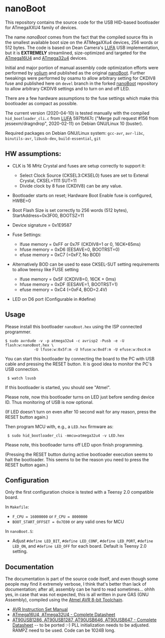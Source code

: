 # nanoBoot

<!-- not used by osamu: [![Build Status](https://travis-ci.org/volium/nanoBoot.svg?branch=master)](https://travis-ci.org/volium/nanoBoot) -->

This repository contains the source code for the USB HID-based bootloader for ATmegaXXU4 family of devices.

The name *nanoBoot* comes from the fact that the compiled source fits in the smallest available boot size on the ATMegaXXu4 devices, 256 words or 512 bytes. The code is based on Dean Camera's [LUFA](https://github.com/abcminiuser/lufa) USB implementation, but it is **EXTREMELY** streamlined, size-optimized and targeted for the [ATmega16U4](http://www.atmel.com/devices/atmega16u4.aspx) and [ATmega32u4](http://www.atmel.com/devices/atmega32u4.aspx) devices.

Initial and major portion of manual assembly code optimization efforts were performed by [volium](https://github.com/volium) and published as the original [nanoBoot](https://github.com/volium/nanoBoot).  Further tweakings were performed by osamu to allow arbitrary setting for CKDIV8 fuse and published here on `devel` branch in the forked [nanoBoot](https://github.com/osamuaoki/nanoBoot) repository to allow arbitrary CKDIV8 settings and to turn on and off LED.

There are a few hardware assumptions to the fuse settings which make this bootloader as compact as possible.

<!-- It's very likely that a few sections can be rewritten to make it even smaller, and the ultimate goal is to support EEPROM programming as well, although that would require changes to the host code. -->

<!--The current version (commit #[5401f92](https://github.com/volium/nanoBoot/commit/5f84c0c44d78e907de869176c576855c8ba7a2f2)) is supported as-is in the 'hid_bootloader_loader.py' script that ships with [LUFA-151115](https://github.com/abcminiuser/lufa/releases/tag/LUFA-151115), and is exactly 508 bytes long.-->

<!-- The current version (2020-04-03) is supported as-is in the 'hid_bootloader_loader.py' script that ships with [LUFA-151115](https://github.com/abcminiuser/lufa/releases/tag/LUFA-151115), and is exactly 512 bytes long. -->

The current version (2020-04-10) is tested manually with the compiled `hid_bootloader_cli.c` from [LUFA](https://github.com/abcminiuser/lufa) 597fbf47c ("Merge pull request #156 from jessexm/dragndrop", 2020-02-11) on Debian GNU/Linux 10 (buster).

Required packages on Debian GNU/Linux system: `gcc-avr`, `avr-libc`, `binutils-avr`, `libusb-dev`, `build-essential`, `git`

## HW assumptions:

* CLK is 16 MHz Crystal and fuses are setup correctly to support it:
    * Select Clock Source (CKSEL3:CKSEL0) fuses are set to Extenal Crystal, CKSEL=1111 SUT=11
    * Divide clock by 8 fuse (CKDIV8) can be any value.
* Bootloader starts on reset; Hardware Boot Enable fuse is configured, HWBE=0
* Boot Flash Size is set correctly to 256 words (512 bytes), StartAddress=0x3F00, BOOTSZ=11
* Device signature = 0x1E9587

* Fuse Settings:
    * lfuse memory = 0xFF or 0x7F (CKDIV8=1 or 0, 16CK+65ms)
    * hfuse memory = 0xD6 (EESAVE=0, BOOTRST=0)
    * efuse memory = 0xC7 (=0xF7, No BOD)

* Alternatively BOD can be used to ease CKSEL-SUT setting requirements to
  allow teensy like FUSE setting
    * lfuse memory = 0x5F (CKDIV8=0, 16CK + 0ms)
    * hfuse memory = 0xDF (EESAVE=1, BOOTRST=1)
    * efuse memory = 0xC4 (=0xF4, BOD=2.4V)

* LED on D6 port (Configurable in #define)

## Usage

Please install this bootloader `nanoBoot.hex` using the ISP connected programmer.

```
$ sudo avrdude -v -p atmega32u4 -c avrisp2 -Pusb -e -U flash:w:nanoBoot.hex \
             -U lfuse:w:0x5f:m -U hfuse:w:0xdf:m -U efuse:w:0xc4:m
```

You can start this bootloader by connecting the board to the PC with USB cable and pressing the RESET button.  It is good idea to monitor the PC's USB connection.

```
 $ watch lsusb
```

If this bootloader is started, you should see "Atmel".

Please note, now this bootloader turns on LED just before sending device ID.  Thus monitoring of USB is now optional.

(If LED doesn't turn on even after 10 second wait for any reason, press the RESET button again.)

Then program MCU with, e.g., a `LED.hex` firmware as:

```
 $ sudo hid_bootloader_cli -mmcu=atmega32u4 -v LED.hex
```
Please note, this bootloader turns off LED upon finish programming.

(Pressing the RESET button during active bootloader execution seems to halt the bootloader.  This seems to be the reason you need to press the RESET button again.)

## Configuration

Only the first configuration choice is tested with a Teensy 2.0 compatible board.

In `Makefile`:

* `F_CPU = 16000000` or `F_CPU = 8000000`
* `BOOT_START_OFFSET = 0x7E00` or any valid ones for MCU

In `nanoBoot.S`:

* Adjust `#define LED_BIT`, `#define LED_CONF`, `#define LED_PORT`, `#define LED_ON`, and `#define LED_OFF` for each board.  Default is Teensy 2.0 setting.

## Documentation

The documentation is part of the source code itself, and even though some people may find it extremely verbose, I think that's better than lack of documentation; after all, assembly can be hard to read sometimes... ohhh yes, in case that was not expected, this is all written in pure GAS (GNU Assembly), compiled using the [Atmel AVR 8-bit Toolchain](http://www.atmel.com/tools/atmelavrtoolchainforwindows.aspx).

 * [AVR Instruction Set Manual](http://ww1.microchip.com/downloads/en/devicedoc/atmel-0856-avr-instruction-set-manual.pdf)
 * [ATmega16U4, ATmega32U4 - Complete Datasheet](http://ww1.microchip.com/downloads/en/devicedoc/atmel-7766-8-bit-avr-atmega16u4-32u4_datasheet.pdf)
 * [AT90USB1286, AT90USB1287, AT90USB646, AT90USB647 - Complete Datasheet](http://ww1.microchip.com/downloads/en/DeviceDoc/doc7593.pdf) -- to be ported :-)  PLL initialization needs to be adjusted.  RAMPZ need to be used.  Code can be 1024B long.
